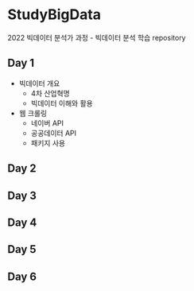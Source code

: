 # StudyBigData
2022 빅데이터 분석가 과정 - 빅데이터 분석 학습 repository

## Day 1
- 빅데이터 개요
  - 4차 산업혁명
  - 빅데이터 이해와 활용
- 웹 크롤링
  - 네이버 API
  - 공공데이터 API
  - 패키지 사용

## Day 2

## Day 3

## Day 4

## Day 5

## Day 6
